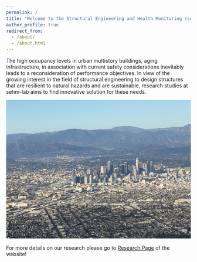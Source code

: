 ```yaml
---
permalink: /
title: "Welcome to the Structural Engineering and Health Monitoring (sehm) Lab at LMU!"
author_profile: true
redirect_from: 
  - /about/
  - /about.html
---
```


The high occupancy levels in urban multistory buildings, aging infrastructure, in association with current safety considerations inevitably leads to a reconsideration of performance objectives. In view of the growing interest in the field of structural engineering to design structures that are resilient to natural hazards and are sustainable, research studies at sehm-lab aims to find innovative solution for these needs. 

![Aerial view of Los Angeles](/images/la_aerial.jpeg)

For more details on our research please go to [Research Page](https://aghagholizadeh.github.io/Research/) of the website!



<!---  Getting started
# ======  -->


